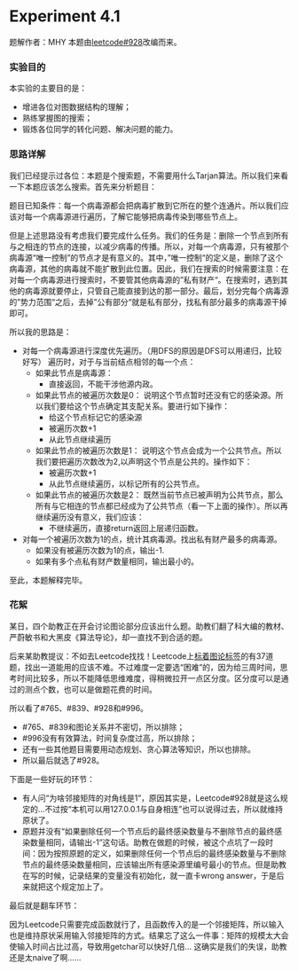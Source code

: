 # Experiment 4.1

题解作者：MHY
本题由[leetcode#928](https://leetcode-cn.com/problems/minimize-malware-spread-ii/ "leetcode真是个好东西！")改编而来。

### 实验目的

本实验的主要目的是：
* 增进各位对图数据结构的理解；
* 熟练掌握图的搜索；
* 锻炼各位同学的转化问题、解决问题的能力。

### 思路详解
我们已经提示过各位：本题是个搜索题，不需要用什么Tarjan算法。所以我们来看一下本题应该怎么搜索。首先来分析题目：

题目已知条件：每一个病毒源都会把病毒扩散到它所在的整个连通片。所以我们应该对每一个病毒源进行遍历，了解它能够把病毒传染到哪些节点上。

但是上述思路没有考虑我们要完成什么任务。我们的任务是：删除一个节点到所有与之相连的节点的连接，以减少病毒的传播。所以，对每一个病毒源，只有被那个病毒源“唯一控制”的节点才是有意义的。其中，”唯一控制“的定义是，删除了这个病毒源，其他的病毒就不能扩散到此位置。因此，我们在搜索的时候需要注意：在对每一个病毒源进行搜索时，不要管其他病毒源的”私有财产“。在搜索时，遇到其他的病毒源就要停止，只管自己能直接到达的那一部分。最后，划分完每个病毒源的”势力范围“之后，去掉”公有部分“就是私有部分，找私有部分最多的病毒源干掉即可。

所以我的思路是：
* 对每一个病毒源进行深度优先遍历。（用DFS的原因是DFS可以用递归，比较好写）
  遍历时，对于与当前结点相邻的每一个点：
  * 如果此节点是病毒源：
    * 直接返回，不能干涉他源内政。
  * 如果此节点的被遍历次数是0：
  说明这个节点暂时还没有它的感染源。所以我们要给这个节点确定其支配关系。要进行如下操作：
    * 给这个节点标记它的感染源
    * 被遍历次数+1
    * 从此节点继续遍历
  * 如果此节点的被遍历次数是1：
  说明这个节点会成为一个公共节点。所以我们要把遍历次数改为2,以声明这个节点是公共的。操作如下：
    * 被遍历次数+1
    * 从此节点继续遍历，以标记所有的公共节点。
  * 如果此节点的被遍历次数是2：
  既然当前节点已被声明为公共节点，那么所有与它相连的节点都已经成为了公共节点（看一下上面的操作）。所以再继续遍历没有意义，我们应该：
    * 不继续遍历，直接return返回上层递归函数。
* 对每一个被遍历次数为1的点，统计其病毒源。找出私有财产最多的病毒源。
  * 如果没有被遍历次数为1的点，输出-1.
  * 如果有多个点私有财产数量相同，输出最小的。

至此，本题解释完毕。

### 花絮
某日，四个助教正在开会讨论图论部分应该出什么题。助教们翻了科大编的教材、严蔚敏书和大黑皮《算法导论》，却一直找不到合适的题。

后来某助教提议：不如去Leetcode找找！Leetcode上[标着图论标签](https://leetcode-cn.com/tag/graph/ "Leetcode真是个好东西！")的有37道题，找出一道能用的应该不难。不过难度一定要选“困难”的，因为给三周时间，思考时间比较多，所以不能降低思维难度，得稍微拉开一点区分度。区分度可以是通过的测点个数，也可以是做题花费的时间。

所以看了#765、#839、#928和#996。
* #765、#839和图论关系并不密切，所以排除；
* #996没有有效算法，时间复杂度过高，所以排除；
* 还有一些其他题目需要用动态规划、贪心算法等知识，所以也排除。
* 所以最后就选了#928。

下面是一些好玩的环节：
* 有人问“为啥邻接矩阵的对角线是1”，原因其实是，Leetcode#928就是这么规定的...不过按“本机可以用127.0.0.1与自身相连”也可以说得过去，所以就维持原状了。
* 原题并没有“如果删除任何一个节点后的最终感染数量与不删除节点的最终感染数量相同，请输出-1”这句话。助教在做题的时候，被这个点坑了一段时间：因为按照原题的定义，如果删除任何一个节点后的最终感染数量与不删除节点的最终感染数量相同，应该输出所有感染源里编号最小的节点。但是助教在写的时候，记录结果的变量没有初始化，就一直卡wrong answer，于是后来就把这个规定加上了。
  
最后就是翻车环节：

因为Leetcode只需要完成函数就行了，且函数传入的是一个邻接矩阵，所以输入也是维持原状采用输入邻接矩阵的方式。结果忘了这么一件事：矩阵的规模太大会使输入时间占比过高，导致用getchar可以快好几倍...
这确实是我们的失误，助教还是太naive了啊......